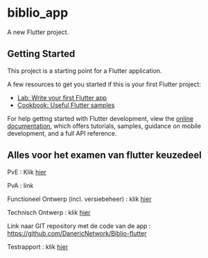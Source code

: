 # biblio_app

A new Flutter project.

## Getting Started

This project is a starting point for a Flutter application.

A few resources to get you started if this is your first Flutter project:

- [Lab: Write your first Flutter app](https://docs.flutter.dev/get-started/codelab)
- [Cookbook: Useful Flutter samples](https://docs.flutter.dev/cookbook)

For help getting started with Flutter development, view the
[online documentation](https://docs.flutter.dev/), which offers tutorials,
samples, guidance on mobile development, and a full API reference.

## Alles voor het examen van flutter keuzedeel

PvE : Klik [hier](https://github.com/DanericNetwork/Biblio-App/blob/master/docs/PO_klant_gesprek_20-11.md)

PvA : link

Functioneel Ontwerp (incl. versiebeheer) : klik [hier](https://github.com/DanericNetwork/Biblio-App/wiki/Functioneel-ontwerp)

Technisch Ontwerp : klik [hier](https://github.com/DanericNetwork/Biblio-App/wiki/Technisch-Ontwerp)

Link naar GIT repository met de code van de app : https://github.com/DanericNetwork/Biblio-flutter

Testrapport : klik [hier](https://github.com/DanericNetwork/Biblio-Flutter/blob/master/docs/Testrapport%20Flutter%20App.docx)
